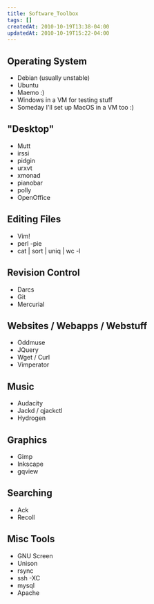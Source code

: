 ```yaml
---
title: Software_Toolbox
tags: []
createdAt: 2010-10-19T13:38-04:00
updatedAt: 2010-10-19T15:22-04:00
---
```


## Operating System
* Debian (usually unstable)
* Ubuntu
* Maemo :)
* Windows in a VM for testing stuff
* Someday I'll set up MacOS in a VM too :)

## "Desktop"
* Mutt
* irssi
* pidgin
* urxvt
* xmonad
* pianobar
* polly
* OpenOffice

## Editing Files
* Vim!
* perl -pie
* cat | sort | uniq | wc -l

## Revision Control
* Darcs
* Git
* Mercurial

## Websites / Webapps / Webstuff
* Oddmuse
* JQuery
* Wget / Curl
* Vimperator

## Music
* Audacity
* Jackd / qjackctl
* Hydrogen

## Graphics
* Gimp
* Inkscape
* gqview

## Searching
* Ack
* Recoll

## Misc Tools
* GNU Screen
* Unison
* rsync
* ssh -XC
* mysql
* Apache

